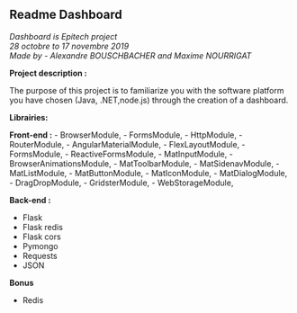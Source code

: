 ## **Readme Dashboard**

*Dashboard is Epitech project  
28 octobre to 17 novembre 2019  
Made by -  Alexandre BOUSCHBACHER and Maxime NOURRIGAT*  
  
**Project description :**  
  
The purpose of this project is to familiarize you with the software platform you have chosen (Java, .NET,node.js) through the creation of a dashboard.

**Librairies:**

**Front-end :** 
		 - BrowserModule,
		 - FormsModule,
		 - HttpModule,
		 - RouterModule,
		 - AngularMaterialModule,
		 - FlexLayoutModule,
		 - FormsModule,
		 - ReactiveFormsModule,
		 - MatInputModule,
		 - BrowserAnimationsModule,
		 - MatToolbarModule,
		 - MatSidenavModule,
		 - MatListModule,
		 - MatButtonModule,
		 - MatIconModule,
		 - MatDialogModule,
		 - DragDropModule,
		 - GridsterModule,
		 - WebStorageModule,

**Back-end :**
 - Flask
 - Flask redis
 - Flask cors
 - Pymongo
 - Requests
 - JSON

**Bonus**

 - Redis
